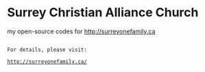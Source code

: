 Surrey Christian Alliance Church
======

my open-source codes for http://surreyonefamily.ca

<pre><code>
For details, please visit:

<a href="http://surreyonefamily.ca/">http://surreyonefamily.ca/</a>
</code></pre>
